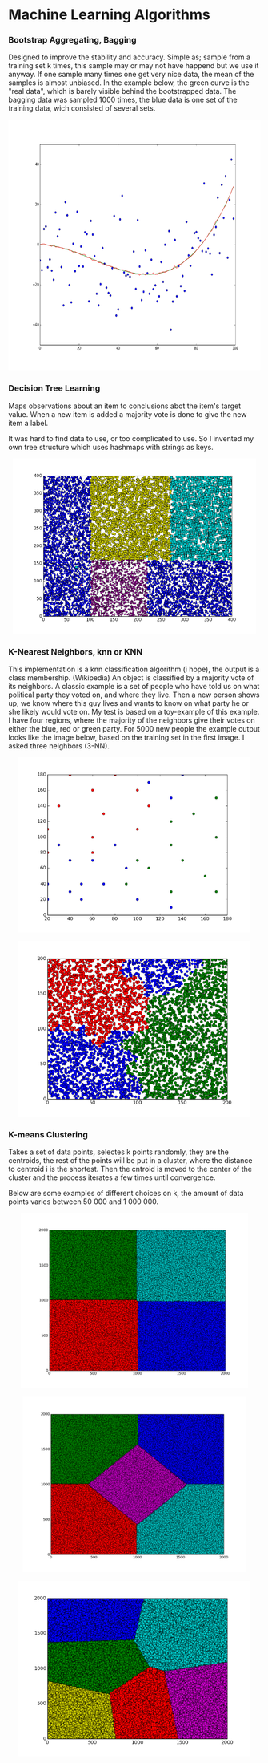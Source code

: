 Machine Learning Algorithms
===================================

### Bootstrap Aggregating, Bagging
Designed to improve the stability and accuracy. Simple as; sample from a training set k times, this sample may or may not have happend but we use it anyway. If one sample many times one get very nice data, the mean of the samples is almost unbiased.
In the example below, the green curve is the "real data", which is barely visible behind the bootstrapped data. The bagging data was sampled 1000 times, the blue data is one set of the training data, wich consisted of several sets.

<p align="center">
<img src="images/bagging1.png" height="500" alt="Screenshot"/>
</p>

### Decision Tree Learning
Maps observations about an item to conclusions abot the item's target value. When a new item is added a majority vote is done to give the new item a label.

It was hard to find data to use, or too complicated to use. So I invented my own tree structure which uses hashmaps with strings as keys.

<p align="center">
<img src="images/decision.png" height="350" alt="Screenshot"/>
</p>


### K-Nearest Neighbors, knn or KNN
This implementation is a knn classification algorithm (i hope), the output is a class membership. (Wikipedia) An object is classified by a majority vote of its neighbors.
A classic example is a set of people who have told us on what political party they voted on, and where they live. Then a new person shows up, we know where this guy lives and wants to know on what party he or she likely would vote on. 
My test is based on a toy-example of this example. I have four regions, where the majority of the neighbors give their votes on either the blue, red or green party. For 5000 new people the example output looks like the image below, based on the training set in the first image. I asked three neighbors (3-NN).

<p align="center">
<img src="images/knn_training.png" height="350" alt="Screenshot"/>
</p>

<p align="center">
<img src="images/knn3.png" height="350" alt="Screenshot"/>
</p>


### K-means Clustering
Takes a set of data points, selectes k points randomly, they are the centroids, the rest of the points will be put in a cluster, where the distance to centroid i is the shortest. Then the cntroid is moved to the center of the cluster and the process iterates a few times until convergence.

Below are some examples of different choices on k, the amount of data points varies between 50 000 and 1 000 000.

<p align="center">
<img src="images/kmeans5.png" height="350" alt="Screenshot"/>
</p>

<p align="center">
<img src="images/kmeans4.png" height="350" alt="Screenshot"/>
</p>

<p align="center">
<img src="images/kmeans2.png" height="350" alt="Screenshot"/>
</p>
